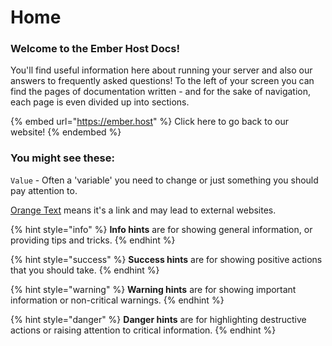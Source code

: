 # Home

### **Welcome to the Ember Host Docs!**

You'll find useful information here about running your server and also our answers to frequently asked questions! To the left of your screen you can find the pages of documentation written - and for the sake of navigation, each page is even divided up into sections.

{% embed url="https://ember.host" %}
Click here to go back to our website!
{% endembed %}

### **You might see these:**

`Value` - Often a 'variable' you need to change or just something you should pay attention to.

[Orange Text](https://ember.host) means it's a link and may lead to external websites.

{% hint style="info" %}
**Info hints** are for showing general information, or providing tips and tricks.
{% endhint %}

{% hint style="success" %}
**Success hints** are for showing positive actions that you should take.
{% endhint %}

{% hint style="warning" %}
**Warning hints** are for showing important information or non-critical warnings.
{% endhint %}

{% hint style="danger" %}
**Danger hints** are for highlighting destructive actions or raising attention to critical information.
{% endhint %}
